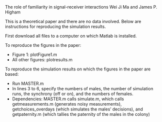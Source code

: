 The role of familiarity in signal-receiver interactions
Wei Ji Ma and James P. Higham

This is a theoretical paper and there are no data involved. Below are instructions for reproducing the simulation results.

First download all files to a computer on which Matlab is installed.

To reproduce the figures in the paper:
- Figure 1: plotFigure1.m
- All other figures: plotresults.m

To reproduce the simulation results on which the figures in the paper are based:
- Run MASTER.m
- In lines 3 to 6, specify the numbers of males, the number of simulation runs, the synchrony (off or on), and the numbers of females.
- Dependencies: MASTER.m calls simulate.m, which calls getmeasurements.m (generates noisy measurements), getchoices_overdays (which simulates the males’ decisions), and getpaternity.m (which tallies the paternity of the males in the colony)